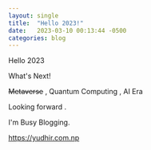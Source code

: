 ```yaml
---
layout: single
title:  "Hello 2023!"
date:   2023-03-10 00:13:44 -0500
categories: blog
---
```



Hello 2023

What's Next!

~~Metaverse~~ , Quantum Computing , AI Era 

Looking forward . 

I'm Busy Blogging.

https://yudhir.com.np

